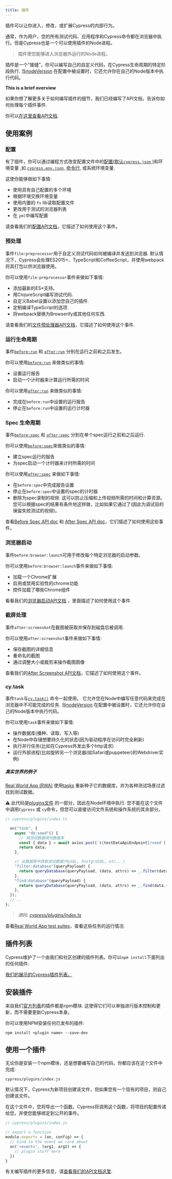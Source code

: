 ```yaml
---
title: 插件
---
```


插件可以让你进入，修改，或扩展Cypress的内部行为。

通常，作为用户，您的所有测试代码、应用程序和Cypress命令都在浏览器中执行。但是Cypress也是一个可以使用插件的Node进程。

> 插件使您能够进入浏览器外运行的Node进程。

插件是一个“接缝”，你可以编写自己的自定义代码，在Cypress生命周期的特定阶段执行. 当[nodeVersion](/guides/references/configuration#Node-version) 在配置中被设置时，它还允许你在自己的Node版本中执行代码。

<Alert type="info">

<strong class="alert-header">This is a brief overview</strong>

如果你想了解更多关于如何编写插件的细节，我们已经编写了API文档，告诉你如何处理每个插件事件.

你可以[在这里查看API文档](/api/plugins/writing-a-plugin).

</Alert>

## 使用案例

### 配置

有了插件，你可以通过编程方式改变配置文件中的[配置(默认`cypress.json` )](/guides/references/configuration)和环境变量 ,如 [`cypress.env.json`](/guides/guides/environment-variables#Option-2-cypress-env-json),  [ 命令行](/guides/guides/command-line), 或系统环境变量.

这使你能够做如下事情:

- 使用具有自己配置的多个环境
- 根据环境交换环境变量
- 使用内置的 `fs` lib读取配置文件
- 更改用于测试的浏览器列表
- 在 `yml`中编写配置

请查看我们的[配置API文档](/api/plugins/configuration-api)，它描述了如何使用这个事件。

### 预处理

事件`file:preprocessor`用于自定义测试代码如何被编译并发送到浏览器. 默认情况下，Cypress会处理ES2015+、TypeScript和CoffeeScript，并使用webpack将其打包以供浏览器使用。

你可以使用`file:preprocessor`事件来做如下事情:

- 添加最新的ES\*支持。
- 用ClojureScript编写测试代码.
- 自定义Babel设置以添加您自己的插件.
- 定制编译TypeScript的选项.
- 将webpack替换为Browserify或其他任何东西.

请查看我们的[文件预处理器API文档](/api/plugins/preprocessors-api)，它描述了如何使用这个事件.

### 运行生命周期

事件[`before:run`](/api/plugins/before-run-api) 和 [`after:run`](/api/plugins/after-run-api) 分别在运行之前和之后发生。

你可以使用[`before:run`](/api/plugins/before-run-api) 来做类似的事情:

- 设置运行报告
- 启动一个计时器来计算运行所需的时间

你可以使用[`after:run`](/api/plugins/after-run-api) 来做类似的事情:

- 完成在`before:run`中设置的运行报告
- 停止在`before:run`中设置的运行计时器

### Spec 生命周期

事件[`before:spec`](/api/plugins/before-spec-api) 和 [`after:spec`](/api/plugins/after-spec-api) 分别在单个spec运行之前和之后运行.

你可以使用[`before:spec`](/api/plugins/before-spec-api)来做类似的事情:

- 建立spec运行的报告
- 为spec启动一个计时器来计时所需的时间

你可以使用[`after:spec`](/api/plugins/after-spec-api) 来做如下事情:

- 在`before:spec`中完成报告设置
- 停止在`before:spec`中设置的spec的计时器
- 删除为spec录制的视频. 这可以防止压缩和上传视频所需的时间和计算资源。 您可以根据spec的结果有条件地这样做，比如如果它通过了(因此为调试目的保留失败测试的视频)。

查看[Before Spec API doc](/api/plugins/before-spec-api) 和 [After Spec API doc](/api/plugins/after-spec-api)，它们描述了如何使用这些事件。

### 浏览器启动

事件`before:browser:launch`可用于修改每个特定浏览器的启动参数。

你可以使用`before:browser:launch`事件来做如下事情:

- 加载一个Chrome扩展
- 启用或禁用实验性的chrome功能
- 控件加载了哪些Chrome组件

看看我们的[浏览器启动API文档](/api/plugins/browser-launch-api) ，里面描述了如何使用这个事件.

### 截屏处理

事件`after:screenshot`在截图被获取并保存到磁盘后被调用.

你可以使用`after:screenshot`事件来做如下事情:

- 保存截图的详细信息
- 重命名的截图
- 通过调整大小或裁剪来操作截图图像

查看我们的[After Screenshot API文档](/api/plugins/after-screenshot-api)，它描述了如何使用这个事件。

### cy.task

事件`task`与[`cy.task()`](/api/commands/task) 命令一起使用。 它允许您在Node中编写任意代码来完成在浏览器中不可能完成的任务. 当[nodeVersion](/guides/references/configuration#Node-version) 在配置中被设置时，它还允许你在自己的Node版本中执行代码。

你可以使用`task`事件来做如下事情:

- 操作数据库(播种、读取、写入等)
- 在Node中存储想要持久化的状态(因为驱动程序在访问时完全刷新)
- 执行并行任务(比如在Cypress外发出多个http请求)
- 运行外部进程(比如旋转另一个浏览器(如Safari或puppeteer)的Webdriver实例)

##### <Icon name="graduation-cap"></Icon> 真实世界的例子

[Real World App (RWA)](https://github.com/cypress-io/cypress-realworld-app) 使用[tasks](/api/commands/task) 重新种子它的数据库，并为各种测试场景过滤找到测试数据。

<Alert type="warning">

⚠️ 此代码是[plugins文件](/guides/core-concepts/writing-and-organizing-tests.html#Plugin-files) 的一部分，因此在Node环境中执行. 您不能在这个文件中调用`Cypress` 或 `cy`命令，但您可以直接访问文件系统和操作系统的其余部分。

</Alert>

```ts
// cypress/plugins/index.ts

  on("task", {
    async "db:seed"() {
      // 用测试数据填充数据库
      const { data } = await axios.post(`${testDataApiEndpoint}/seed`);
      return data;
    },

    // 从数据库中获取测试数据(MySQL, PostgreSQL, etc...)
    "filter:database"(queryPayload) {
      return queryDatabase(queryPayload, (data, attrs) => _.filter(data.results, attrs));
    },
    "find:database"(queryPayload) {
      return queryDatabase(queryPayload, (data, attrs) => _.find(data.results, attrs));
    },
  });
  // ..
};
```

> _<Icon name="github"></Icon> 源码: [cypress/plugins/index.ts](https://github.com/cypress-io/cypress-realworld-app/blob/develop/cypress/plugins/index.ts)_

查看[Real World App test suites](https://github.com/cypress-io/cypress-realworld-app/tree/develop/cypress/tests/ui)，查看这些任务的运行情况.

## 插件列表

Cypress维护了一个由我们和社区创建的插件列表。你可以`npm install`下面列出的任何插件:

[我们的展示的Cypress插件列表。](/plugins/directory)

## 安装插件

来自我们[官方列表](/plugins/directory)的插件都是npm模块. 这使得它们可以单独进行版本控制和更新，而不需要更新Cypress本身。

你可以使用NPM安装任何已发布的插件:

```shell
npm install <plugin name> --save-dev
```

## 使用一个插件

无论你是安装一个npm模块，还是想要编写自己的代码，你都应该在这个文件中完成:

```text
cypress/plugins/index.js
```

<Alert type="info">

默认情况下，Cypress为新项目创建该文件，但如果您有一个现有的项目，则自己创建该文件。

</Alert>

在这个文件中，您将导出一个函数。Cypress将调用这个函数，将项目的配置传递给您，并使您能够绑定到公开的事件。

```javascript
// cypress/plugins/index.js

// export a function
module.exports = (on, config) => {
  // bind to the event we care about
  on('<event>', (arg1, arg2) => {
    // plugin stuff here
  })
}
```

有关编写插件的更多信息，请[查看我们的API文档这里](/api/plugins/writing-a-plugin).
